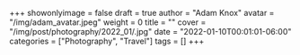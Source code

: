 +++
showonlyimage = false
draft = true
author = "Adam Knox"
avatar = "/img/adam_avatar.jpeg"
weight = 0
title = ""
cover = "/img/post/photography/2022_01/.jpg"
date = "2022-01-10T00:01:01-06:00"
categories = ["Photography", "Travel"]
tags = []
+++
<!--more-->
